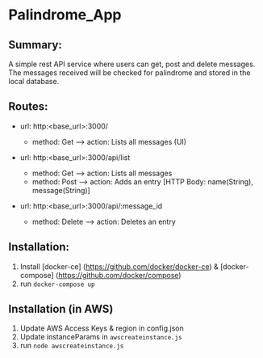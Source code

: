 # Palindrome_App

## Summary:
A simple rest API service where users can get, post and delete messages. The messages received will be checked for palindrome and stored in the local database.

## Routes:
* url: http:<base_url>:3000/
  - method: Get --> action: Lists all messages (UI)

* url: http:<base_url>:3000/api/list
  - method: Get --> action: Lists all messages
  - method: Post --> action: Adds an entry [HTTP Body: name(String), message(String)]

* url: http:<base_url>:3000/api/:message_id
  - method: Delete --> action: Deletes an entry

## Installation:
1. Install [docker-ce] (https://github.com/docker/docker-ce) & [docker-compose] (https://github.com/docker/compose)
2. run `docker-compose up`

## Installation (in AWS)
1. Update AWS Access Keys & region in config.json
2. Update instanceParams in `awscreateinstance.js`
2. run `node awscreateinstance.js`
